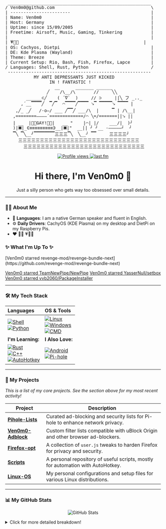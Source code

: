 <pre>
 _______________________________________________________
/ Ven0m0@github.com                                     \
| -----------------------                               |
| Name: Ven0m0                                          |
| Host: Germany                                         |
| Uptime: since 15/09/2005                              |
| Freetime: Airsoft, Music, Gaming, Tinkering           |
|                                                       |
| 💗💜💙                                                |
| OS: Cachyos, Dietpi                                   |
| DE: Kde Plasma (Wayland)                              | 
| Theme: Breeze                                         |
| Current Setup: Rio, Bash, Fish, Firefox, Lapce        |
/ Languages: Shell, Rust, Python                        /
 -------------------------------------------------------
           MY ANTI DEPRESSANTS JUST KICKED
                 IN ! FANTASTIC !
                   __      _______ ______
                ╱    /\__/\       //     ╲╲
        ______⊂╱    ( ´∇`  )     // ⊃     ||╲ フ _.._
      ,´__▔▔▔▔╱  ▔╱▔  ⌒▔▔▔▔╱▔▔▔▔ 🡖▔ ▔▔▔▔▔🡖 ▔▔▔▔ |
    ,╱_ _╱   /-o—/ ___ ╱▔▔╱ ___/\  |     ▔ | /\__|
   ,========————´=============/⌒ ╲=/=======||🡖 ||
   | __  |🏳️‍🌈GAY!🏳️‍🌈|   __ "    |⌒| |/    ___/|  )╯
   )|🞕|_∈≡≡≡≡≡≡≡≡≡∋__|🞕|"  __|| ╯ ╯__ -‒‒‒‒‒┘  ╯
   ▔╲ ▔╲__╯▔▔▔▔▔▔▔▔三三三▔╲  ╲__╯ ▔▔     三三三三╯
     三三三三三三三三三三三三三三三三三三三三三三三三三三三三
       三三三三三三三三三三三三三三三三三三三三三三三三三三三三
</pre>

<p align="center">
  <a href="https://github.com/Ven0m0/Ven0m0-Adblock">
    <img src="https://komarev.com/ghpvc/?username=Ven0m0" alt="Profile views"/>
  </a>
  <a href="https://www.last.fm/user/Ven0m0">
    <img src="https://img.shields.io/badge/last.fm-D51007?style=for-the-badge&logo=last.fm&logoColor=white" alt="last.fm"/>
  </a>
</p>

<h1 align="center">Hi there, I'm Ven0m0 👋</h1>
<p align="center">
  Just a silly person who gets way too obsessed over small details.
</p>

---

### 👨‍💻 About Me

* 💬 **Languages**: I am a native German speaker and fluent in English.
* ⚙️ **Daily Drivers**: CachyOS (KDE Plasma) on my desktop and DietPi on my Raspberry Pis.
* ❤️ 🏳️‍🌈 💗💜💙

### **✨** **What I'm Up To** **✨**
<!-- activity:START -->[Ven0m0 starred revenge-mod/revenge-bundle-next](https://github.com/revenge-mod/revenge-bundle-next) 
[Ven0m0 starred TeamNewPipe/NewPipe](https://github.com/TeamNewPipe/NewPipe) 
[Ven0m0 starred YasserNull/setbox](https://github.com/YasserNull/setbox) 
[Ven0m0 starred vvb2060/PackageInstaller](https://github.com/vvb2060/PackageInstaller) 
<!-- activity:END -->
---

### 🛠️ My Tech Stack

| Languages                                                                                                                                                                                                                           | OS & Tools                                                                                                                                                                                                                                                                                                                                                              |
| :---------------------------------------------------------------------------------------------------------------------------------------------------------------------------------------------------------------------------------- | :---------------------------------------------------------------------------------------------------------------------------------------------------------------------------------------------------------------------------------------------------------------------------------------------------------------------------------------------------------------------- |
| [![Shell](https://img.shields.io/badge/Shell-4EAA25?style=for-the-badge&logo=GNU%20Bash&logoColor=white)](https://www.gnu.org/software/bash/)<br>[![Python](https://img.shields.io/badge/Python-3776AB?style=for-the-badge&logo=python&logoColor=white)](https://www.python.org/) | [![Linux](https://img.shields.io/badge/Linux-FCC624?style=for-the-badge&logo=linux&logoColor=black)](https://www.linux.org/)<br>[![Windows](https://img.shields.io/badge/Windows-0078D6?style=for-the-badge&logo=windows&logoColor=white)](https://www.microsoft.com/en-us/windows/)<br>[![CMD](https://img.shields.io/badge/CMD-000000?style=for-the-badge&logo=windows-terminal&logoColor=white)](https://docs.microsoft.com/en-us/windows-server/administration/windows-commands/windows-commands) |
| **I'm Learning:** | **I Also Love:** |
| [![Rust](https://img.shields.io/badge/Rust-000000?style=for-the-badge&logo=rust&logoColor=white)](https://www.rust-lang.org/)<br>[![C++](https://img.shields.io/badge/C%2B%2B-00599C?style=for-the-badge&logo=c%2B%2B&logoColor=white)](https://isocpp.org/)<br>[![AutoHotkey](https://img.shields.io/badge/AutoHotkey-334455?style=for-the-badge&logo=autohotkey&logoColor=white)](https://www.autohotkey.com/) | [![Android](https://img.shields.io/badge/Android-3DDC84?style=for-the-badge&logo=android&logoColor=white)](https://www.android.com/)<br>[![Pi-hole](https://img.shields.io/badge/Pi--hole-960018?style=for-the-badge&logo=pi-hole&logoColor=white)](https://pi-hole.net/)                                                                                             |

---

### 🚀 My Projects

*This is a list of my core projects. See the section above for my most recent activity!*

| Project                                                                | Description                                                                     |
| ---------------------------------------------------------------------- | ------------------------------------------------------------------------------- |
| **[Pihole-Lists](https://github.com/Ven0m0/Pihole-Lists)** | Curated ad-blocking and security lists for Pi-hole to enhance network privacy.  |
| **[Ven0m0-Adblock](https://github.com/Ven0m0/Ven0m0-Adblock)** | Custom filter lists compatible with uBlock Origin and other browser ad-blockers.  |
| **[Firefox-opt](https://github.com/Ven0m0/Firefox-opt)** | A collection of `user.js` tweaks to harden Firefox for privacy and security.    |
| **[Scripts](https://github.com/Ven0m0/Scripts)** | A personal repository of useful scripts, mostly for automation with AutoHotkey. |
| **[Linux-OS](https://github.com/Ven0m0/Linux-OS)** | My personal configurations and setup files for various Linux distributions.     |

---

### 📊 My GitHub Stats

<p align="center">
  <img src="https://github-readme-stats.vercel.app/api?username=Ven0m0&count_private=true&show_icons=true&theme=transparent&include_all_commits=true&hide_border=true&disable_animations=true" alt="GitHub Stats">
  <br/>
</p>

<details>
  <summary>Click for more detailed breakdown!</summary>
  <div align="center">
    <img src="metrics.classic.svg" alt="Metrics" width="100%">
  </div>
</details>
